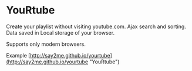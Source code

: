 YouRtube
========

Create your playlist without visiting youtube.com. Ajax search and sorting. Data saved in Local storage of your browser.

Supports only modern browsers.


Example [http://say2me.github.io/yourtube](http://say2me.github.io/yourtube "YouRtube")